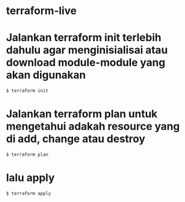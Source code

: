 # terraform-live

# Jalankan terraform init terlebih dahulu agar menginisialisai atau download module-module yang akan digunakan

```
$ terraform init
```

# Jalankan terraform plan untuk mengetahui adakah resource yang di add, change atau destroy

```
$ terraform plan
```


# lalu apply
```
$ terraform apply
```